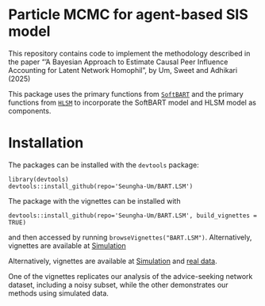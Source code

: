 # Particle MCMC for agent-based SIS model

This repository contains code to implement the methodology described in
the paper “’A Bayesian Approach to Estimate Causal Peer Influence
Accounting for Latent Network Homophil”, by Um, Sweet and Adhikari
(2025)

This package uses the primary functions from
[`SoftBART`](https://github.com/theodds/SoftBART) and the primary
functions from [`HLSM`](https://github.com/cran/HLSM) to incorporate the
SoftBART model and HLSM model as components.

# Installation

The packages can be installed with the `devtools` package:

    library(devtools) 
    devtools::install_github(repo='Seungha-Um/BART.LSM') 

The package with the vignettes can be installed with

    devtools::install_github(repo='Seungha-Um/BART.LSM', build_vignettes = TRUE) 

and then accessed by running `browseVignettes("BART.LSM")`.
Alternatively, vignettes are available at
[Simulation](https://rpubs.com/sheom0808/981711)

Alternatively, vignettes are available at
[Simulation](https://rpubs.com/sheom0808/946709) and [real
data](https://rpubs.com/sheom0808/926959).

One of the vignettes replicates our analysis of the advice-seeking
network dataset, including a noisy subset, while the other demonstrates
our methods using simulated data.
